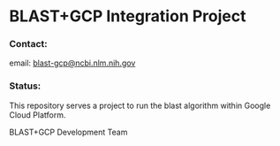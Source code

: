 # BLAST+GCP Integration Project

### Contact:
email: blast-gcp@ncbi.nlm.nih.gov

### Status:
This repository serves a project to run the blast algorithm within Google Cloud Platform.


BLAST+GCP Development Team
